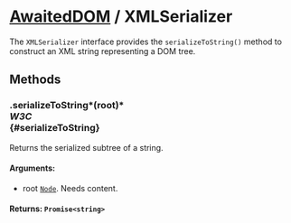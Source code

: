 # [AwaitedDOM](/docs/basic-interfaces/awaited-dom) <span>/</span> XMLSerializer

<div class='overview'><span class="seoSummary">The <code>XMLSerializer</code> interface provides the <code>serializeToString()</code> method to construct an XML string representing a DOM tree.</span></div>

## Methods

### .serializeToString*(root)* <div class="specs"><i>W3C</i></div> {#serializeToString}

Returns the serialized subtree of a string.

#### **Arguments**:


 - root [`Node`](./node). Needs content.

#### **Returns**: `Promise<string>`
